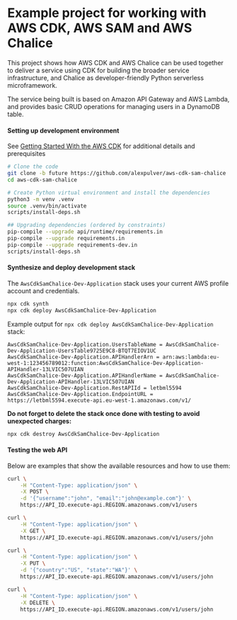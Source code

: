 # Example project for working with AWS CDK, AWS SAM and AWS Chalice

This project shows how AWS CDK and AWS Chalice can be used
together to deliver a service using CDK for building the broader service
infrastructure, and Chalice as developer-friendly Python serverless 
microframework.

The service being built is based on Amazon API Gateway and AWS Lambda, 
and provides basic CRUD operations for managing users in a DynamoDB table.

#### Setting up development environment

See [Getting Started With the AWS CDK](https://docs.aws.amazon.com/cdk/latest/guide/getting_started.html)
for additional details and prerequisites

```bash
# Clone the code
git clone -b future https://github.com/alexpulver/aws-cdk-sam-chalice
cd aws-cdk-sam-chalice

# Create Python virtual environment and install the dependencies
python3 -m venv .venv
source .venv/bin/activate
scripts/install-deps.sh

## Upgrading dependencies (ordered by constraints)
pip-compile --upgrade api/runtime/requirements.in
pip-compile --upgrade requirements.in
pip-compile --upgrade requirements-dev.in
scripts/install-deps.sh
```

#### Synthesize and deploy development stack

The `AwsCdkSamChalice-Dev-Application` stack uses your current AWS profile account and credentials.

```bash
npx cdk synth
npx cdk deploy AwsCdkSamChalice-Dev-Application
```

Example output for `npx cdk deploy AwsCdkSamChalice-Dev-Application` stack:

```text
AwsCdkSamChalice-Dev-Application.UsersTableName = AwsCdkSamChalice-Dev-Application-UsersTable9725E9C8-BTQT7EIOV1UC
AwsCdkSamChalice-Dev-Application.APIHandlerArn = arn:aws:lambda:eu-west-1:123456789012:function:AwsCdkSamChalice-Dev-Application-APIHandler-13LVIC507UIAN
AwsCdkSamChalice-Dev-Application.APIHandlerName = AwsCdkSamChalice-Dev-Application-APIHandler-13LVIC507UIAN
AwsCdkSamChalice-Dev-Application.RestAPIId = letbml5594
AwsCdkSamChalice-Dev-Application.EndpointURL = https://letbml5594.execute-api.eu-west-1.amazonaws.com/v1/
```

**Do not forget to delete the stack once done with testing to avoid unexpected
charges:**
```bash
npx cdk destroy AwsCdkSamChalice-Dev-Application
```

#### Testing the web API

Below are examples that show the available resources and how to use them:

```bash
curl \
    -H "Content-Type: application/json" \
    -X POST \
    -d '{"username":"john", "email":"john@example.com"}' \
    https://API_ID.execute-api.REGION.amazonaws.com/v1/users

curl \
    -H "Content-Type: application/json" \
    -X GET \
    https://API_ID.execute-api.REGION.amazonaws.com/v1/users/john

curl \
    -H "Content-Type: application/json" \
    -X PUT \
    -d '{"country":"US", "state":"WA"}' \
    https://API_ID.execute-api.REGION.amazonaws.com/v1/users/john

curl \
    -H "Content-Type: application/json" \
    -X DELETE \
    https://API_ID.execute-api.REGION.amazonaws.com/v1/users/john
```
